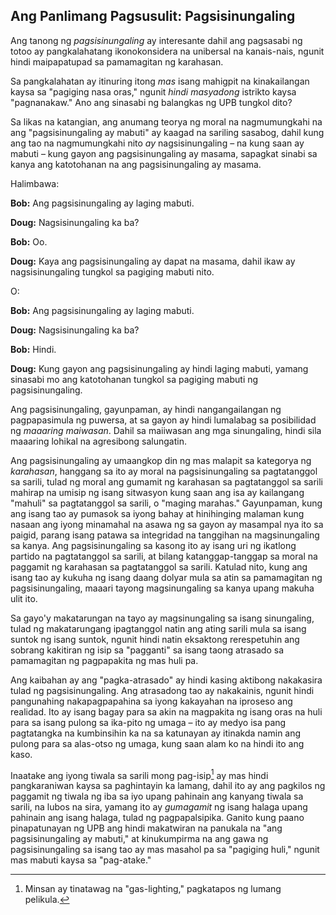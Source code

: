 ## Ang Panlimang Pagsusulit: Pagsisinungaling

Ang tanong ng *pagsisinungaling* ay interesante dahil ang pagsasabi ng totoo ay pangkalahatang ikonokonsidera na unibersal na kanais-nais, ngunit hindi maipapatupad sa pamamagitan ng karahasan.

Sa pangkalahatan ay itinuring itong *mas* isang mahigpit na kinakailangan kaysa sa "pagiging nasa oras," ngunit *hindi masyadong* istrikto kaysa "pagnanakaw." Ano ang sinasabi ng balangkas ng UPB tungkol dito?

Sa likas na katangian, ang anumang teorya ng moral na nagmumungkahi na ang "pagsisinungaling ay mabuti" ay kaagad na sariling sasabog, dahil kung ang tao na nagmumungkahi nito *ay* nagsisinungaling – na kung saan ay mabuti – kung gayon ang pagsisinungaling ay masama, sapagkat sinabi sa kanya ang katotohanan na ang pagsisinungaling ay masama.

Halimbawa:

**Bob:** Ang pagsisinungaling ay laging mabuti.

**Doug:** Nagsisinungaling ka ba?

**Bob:** Oo.

**Doug:** Kaya ang pagsisinungaling ay dapat na masama, dahil ikaw ay nagsisinungaling tungkol sa pagiging mabuti nito.

O:

**Bob:** Ang pagsisinungaling ay laging mabuti.

**Doug:** Nagsisinungaling ka ba?

**Bob:** Hindi.

**Doug:** Kung gayon ang pagsisinungaling ay hindi laging mabuti, yamang sinasabi mo ang katotohanan tungkol sa pagiging mabuti ng pagsisinungaling.

Ang pagsisinungaling, gayunpaman, ay hindi nangangailangan ng pagpapasimula ng puwersa, at sa gayon ay hindi lumalabag sa posibilidad ng *maaaring maiwasan*. Dahil sa maiiwasan ang mga sinungaling, hindi sila maaaring lohikal na agresibong salungatin.

Ang pagsisinungaling ay umaangkop din ng mas malapit sa kategorya ng *karahasan*, hanggang sa ito ay moral na pagsisinungaling sa pagtatanggol sa sarili, tulad ng moral ang gumamit ng karahasan sa pagtatanggol sa sarili mahirap na umisip ng isang sitwasyon kung saan ang isa ay kailangang "mahuli" sa pagtatanggol sa sarili, o "maging marahas." Gayunpaman, kung ang isang tao ay pumasok sa iyong bahay at hinihinging malaman kung nasaan ang iyong minamahal na asawa ng sa gayon ay masampal nya ito sa paigid, parang isang patawa sa integridad na tanggihan na magsinungaling sa kanya. Ang pagsisinungaling sa kasong ito ay isang uri ng ikatlong partido na pagtatanggol sa sarili, at bilang katanggap-tanggap sa moral na paggamit ng karahasan sa pagtatanggol sa sarili. Katulad nito, kung ang isang tao ay kukuha ng isang daang dolyar mula sa atin sa pamamagitan ng pagsisinungaling, maaari tayong magsinungaling sa kanya upang makuha ulit ito.

Sa gayo'y makatarungan na tayo ay magsinungaling sa isang sinungaling, tulad ng makatarungang ipagtanggol natin ang ating sarili mula sa isang suntok ng isang suntok, ngunit hindi natin eksaktong rerespetuhin ang sobrang kakitiran ng isip sa "pagganti" sa isang taong atrasado sa pamamagitan ng pagpapakita ng mas huli pa.

Ang kaibahan ay ang "pagka-atrasado" ay hindi kasing aktibong nakakasira tulad ng pagsisinungaling. Ang atrasadong tao ay nakakainis, ngunit hindi pangunahing nakapagpapahina sa iyong kakayahan na iproseso ang realidad. Ito ay isang bagay para sa akin na magpakita ng isang oras na huli para sa isang pulong sa ika-pito ng umaga – ito ay medyo isa pang pagtatangka na kumbinsihin ka na sa katunayan ay itinakda namin ang pulong para sa alas-otso ng umaga, kung saan alam ko na hindi ito ang kaso.

Inaatake ang iyong tiwala sa sarili mong pag-isip[^5] ay mas hindi pangkaraniwan kaysa sa paghintayin ka lamang, dahil ito ay ang pagkilos ng paggamit ng tiwala ng iba sa iyo upang pahinain ang kanyang tiwala sa sarili, na lubos na sira, yamang ito ay *gumagamit* ng isang halaga upang pahinain ang isang halaga, tulad ng pagpapalsipika. Ganito kung paano pinapatunayan ng UPB ang hindi makatwiran na panukala na "ang pagsisinungaling ay mabuti," at kinukumpirma na ang gawa ng pagsisinungaling sa isang tao ay mas masahol pa sa "pagiging huli," ngunit mas mabuti kaysa sa "pag-atake."

[^5]: Minsan ay tinatawag na "gas-lighting," pagkatapos ng lumang pelikula.